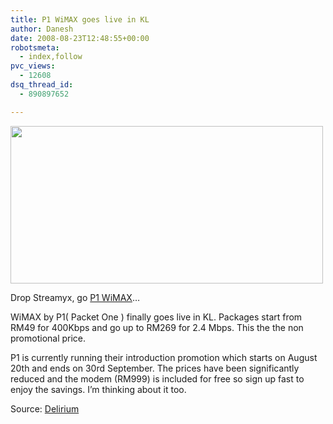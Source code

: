 ```yaml
---
title: P1 WiMAX goes live in KL
author: Danesh
date: 2008-08-23T12:48:55+00:00
robotsmeta:
  - index,follow
pvc_views:
  - 12608
dsq_thread_id:
  - 890897652

---
```

<img loading="lazy" class="alignnone" title="P1 WiMAX" src="http://farm4.static.flickr.com/3241/2789548980_1225cbac25.jpg" alt="" width="500" height="252" />

Drop Streamyx, go [P1 WiMAX][1]&#8230;

WiMAX by P1( Packet One ) finally goes live in KL. Packages start from RM49 for 400Kbps and go up to RM269 for 2.4 Mbps. This the the non promotional price.

P1 is currently running their introduction promotion which starts on August 20th and ends on 30rd September. The prices have been significantly reduced and the modem (RM999) is included for free so sign up fast to enjoy the savings. I&#8217;m thinking about it too.

Source: [Delirium][2]

 [1]: http://www.p1.com.my/index.aspx
 [2]: http://www.abinesh.com/delirium/posts/wimax-rolls-out-today/